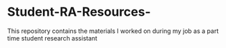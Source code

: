 # Student-RA-Resources-
This repository contains the materials I worked on during my job as a part time student research assistant 
